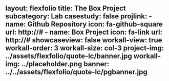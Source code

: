 
layout: flexfolio
title: The Box Project
subcategory: Lab
casestudy: false
projlink:
    - name: Github Repository
      icon: fa-github-square
      url: http://#
    - name: Box Project
      icon: fa-link
      url: http://#
showcaseview: false
workall-view: true
workall-order: 3
workall-size: col-3
project-img: ../assets/flexfolio/quote-lc/banner.jpg
workall-img: ../placeholder.png
banner: ../../assets/flexfolio/quote-lc/pgbanner.jpg
---
